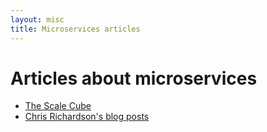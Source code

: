 ```yaml
---
layout: misc
title: Microservices articles
---
```


# Articles about microservices

* [The Scale Cube](scalecube.html)
* [Chris Richardson's blog posts](http://plainoldobjects.com/category/microservices/)

